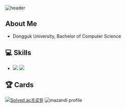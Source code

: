 <!--
thx to [- <img src="https://img.shields.io/badge/Pytorch-FF3232?style=flat&logo=Pytorch&logoColor=white"> <img src="https://img.shields.io/badge/Numpy-1E8449?style=flat&logo=Numpy&logoColor=white">](https://github.com/jinhan814/jinhan814/tree/main)


![header](https://capsule-render.vercel.app/api?type=waving&color=timeGradient&height=240&section=header&text=Hi,%20I'm%20sungjoonyoung%20&fontSize=36&animation=fadeIn&fontAlignY=36)


- Algorithm Learner
- MachineLearning-DeepLearning Learner

## 📃 BOJ / Solved.ac

- BOJ: [sungso376](https://www.acmicpc.net/user/sungso376)
- Solved.ac: [sungso376](https://solved.ac/profile/sungso376)

## 📁 Study Note

### Algorithm Note

- [BOJ](https://github.com/sungjoonyoung/BOJ) : BOJ solution code
- [Codeforces](https://github.com/sungjoonyoung/Codeforces) : Codeforces solution code

### Machine Learning Note

- [MachineLearning-DeepLearning](https://github.com/sungjoonyoung/self_MachineLearning-DeepLearning) : Self-learning in Machine Learning and Deep Learning

-->
![header](https://capsule-render.vercel.app/api?type=blur&color=ACBCFF&fontColor=F2F4F6&height=200&section=header&text=Welcome+to+resting507's+Github!👋&fontSize=40)

## About Me
- Dongguk University, Bachelor of Computer Science

## 💻 Skills

- <img src="https://img.shields.io/badge/C-172B4D?style=flat&logo=C&logoColor=white"/> <img src="https://img.shields.io/badge/C++-1E88E5?style=flat&logo=C%2B%2B&logoColor=white"/> 
<!--
- <img src="https://img.shields.io/badge/Pytorch-FF3232?style=flat&logo=Pytorch&logoColor=white"> <img src="https://img.shields.io/badge/Numpy-1E8449?style=flat&logo=Numpy&logoColor=white">
- <img src="https://img.shields.io/badge/Git-F05032?style=flat&logo=Git&logoColor=white"/>
-->

## 🏆 Cards

[![Solved.ac프로필](http://mazassumnida.wtf/api/v2/generate_badge?boj=simbkj1019)](https://solved.ac/simbkj1019)
![mazandi profile](http://mazandi.herokuapp.com/api?handle=simbkj1019&theme=dark)
<!--
[![sungjoonyoung's GitHub stats](https://github-readme-stats.vercel.app/api?username=sungjoonyoung)](https://github.com/sungjoonyoung)
-->
<!--
**sungjoonyoung/sungjoonyoung** is a ✨ _special_ ✨ repository because its `README.md` (this file) appears on your GitHub profile.

Here are some ideas to get you started:

- 🔭 I’m currently working on ...
- 🌱 I’m currently learning ...
- 👯 I’m looking to collaborate on ...
- 🤔 I’m looking for help with ...
- 💬 Ask me about ...
- 📫 How to reach me: ...
- 😄 Pronouns: ...
- ⚡ Fun fact: ...
-->
<!--

-->
<!--
**resting507/resting507** is a ✨ _special_ ✨ repository because its `README.md` (this file) appears on your GitHub profile.

Here are some ideas to get you started:

- 🔭 I’m currently working on ...
- 🌱 I’m currently learning ...
- 👯 I’m looking to collaborate on ...
- 🤔 I’m looking for help with ...
- 💬 Ask me about ...
- 📫 How to reach me: ...
- 😄 Pronouns: ...
- ⚡ Fun fact: ...
-->
